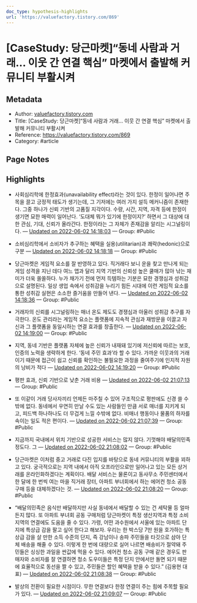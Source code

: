 ```yaml
---
doc_type: hypothesis-highlights
url: 'https://valuefactory.tistory.com/869'
---
```


# [CaseStudy: 당근마켓]“동네 사람과 거래… 이웃 간 연결 핵심” 마켓에서 출발해 커뮤니티 부활시켜

## Metadata
- Author: [valuefactory.tistory.com]()
- Title: [CaseStudy: 당근마켓]“동네 사람과 거래… 이웃 간 연결 핵심” 마켓에서 출발해 커뮤니티 부활시켜
- Reference: https://valuefactory.tistory.com/869
- Category: #article

## Page Notes
## Highlights
- 사회심리학에 한정효과(unavailability effect)라는 것이 있다. 한정이 일어나면 주목을 끌고 긍정적 태도가 생기는데, 그 기저에는 여러 가지 설득 메커니즘이 존재한다. 그중 하나가 신뢰 기반의 고품질 지각이다. 수량, 시간, 지역, 자격 등에 한정이 생기면 묘한 매력이 일어난다. ‘도대체 뭐가 있기에 한정이지?’ 하면서 그 대상에 대한 관심, 기대, 신뢰가 올라간다. 한정이라는 그 자체가 존재감을 알리는 시그널링이다.  — [Updated on 2022-06-02 14:18:03](https://hyp.is/YOBpTOIzEeyyO4NWXtdcZA/valuefactory.tistory.com/869) — Group: #Public

-  소비심리학에서 소비자가 추구하는 혜택을 실용(utilitarian)과 쾌락(hedonic)으로 구분 — [Updated on 2022-06-02 14:18:18](https://hyp.is/aWlU_OIzEeyaLRMvZk6lPQ/valuefactory.tistory.com/869) — Group: #Public

- 당근마켓은 게임적 요소를 잘 반영하고 있다. 직거래다 보니 운을 찾고 만나게 되는 게임 성격을 지닌 데다 여느 앱과 달리 지역 기반의 신뢰성 높은 쿨매가 많아 낚는 재미가 더욱 쏠쏠하다. 누가 채가기 전에 먼저 득템하는 기분은 묘한 경쟁심과 성취감으로 설명된다. 일상 생업 속에서 성취감을 누리기 힘든 시대에 이런 게임적 요소를 통한 성취감 실현은 소소한 즐거움을 만들어 낸다.  — [Updated on 2022-06-02 14:18:36](https://hyp.is/dHyKnuIzEeyW_g-yq91nbA/valuefactory.tistory.com/869) — Group: #Public

- 거래자의 신뢰를 시그널링하는 매너 온도 제도도 경쟁심과 아울러 성취감 추구를 자극한다. 온도 관리라는 게임적 요소는 플랫폼에 지속적 관심과 재방문을 이끌고 자신과 그 플랫폼을 동일시하는 연결 효과를 창출한다.  — [Updated on 2022-06-02 14:19:00](https://hyp.is/gr2oaOIzEeyytptMGjvHpg/valuefactory.tistory.com/869) — Group: #Public

- 지역, 동네 기반은 플랫폼 자체에 높은 신뢰가 내재돼 있기에 저신뢰에 따르는 보호, 인증의 노력을 생략하게 한다. ‘동네 주민 효과’라 할 수 있다. 가까운 이웃과의 거래이기 때문에 접근이 쉽고 신뢰를 확인하는 불필요한 과정을 줄여주기에 인지적 자원의 낭비가 적다 — [Updated on 2022-06-02 14:19:20](https://hyp.is/juPaDuIzEeylFDPo7hDHNA/valuefactory.tistory.com/869) — Group: #Public

- 평판 효과, 신뢰 기반으로 낮춘 거래 비용 — [Updated on 2022-06-02 21:07:13](https://hyp.is/icUkSuJsEeyZSbO9UuHV9w/valuefactory.tistory.com/869) — Group: #Public

- 또 이같이 거래 당사자끼리 언제든 마주칠 수 있어 구조적으로 평판에도 신경 쓸 수밖에 없다. 동네에서 우연히 만날 수도 있는 사람들인 만큼 서로 매너를 지키게 되고, 피드백 하나하나도 더 무겁게 느낄 수밖에 없다. 비매너 행동이나 물품의 하자를 속이는 일도 적은 편이다.  — [Updated on 2022-06-02 21:07:39](https://hyp.is/mOpl6OJsEey603Pkxz9QGQ/valuefactory.tistory.com/869) — Group: #Public

- 지금까지 국내에서 위치 기반으로 성공한 서비스는 많지 않다. 기껏해야 배달의민족 정도다. 그 — [Updated on 2022-06-02 21:08:02](https://hyp.is/pxwK_uJsEeyoRktI5O2l3g/valuefactory.tistory.com/869) — Group: #Public

- 당근마켓은 이처럼 중고 거래로 다진 입지를 바탕으로 동네 커뮤니티의 부활을 꾀하고 있다. 궁극적으로는 지역 내에서 아직 오프라인으로만 일어나고 있는 모든 상거래를 온라인화하겠다는 계획이다. 배달 서비스는 물론이고 동사무소 주민센터에서 한 달에 한 번씩 여는 마을 직거래 장터, 아파트 부녀회에서 하는 에어컨 청소 공동 구매 등을 대체하겠다는 것. — [Updated on 2022-06-02 21:08:20](https://hyp.is/sYf0gOJsEeyqOtea998b5A/valuefactory.tistory.com/869) — Group: #Public

- “배달의민족은 음식만 배달하지만 사실 동네에서 배달할 수 있는 건 세탁물 등 얼마든지 많다. 또 아파트 부녀회 공동 구매처럼 당근마켓이 특정 생산지역과 특정 소비지역의 연결에도 도움을 줄 수 있다. 가령, 어떤 과수원에서 서울에 있는 아파트 단지에 특상급 감을 팔고 싶어 한다고 해보자. 우리는 한 박스당 7만 원을 호가하는 특상급 감을 살 만한 소득 수준의 단지, 즉 강남이나 송파 주민들을 타깃으로 삼아 단체 배송을 해줄 수 있다. 이렇게 한 번에 대량으로 실어 나르면 배송비가 절약돼 주민들은 싱싱한 과일을 싼값에 먹을 수 있다. 에어컨 청소 공동 구매 같은 경우도 판매자와 소비자를 잘 연결하면 청소 도우미들은 특정 단지 안에서만 돌면 되기 때문에 효율적으로 동선을 짤 수 있고, 주민들은 할인 혜택을 받을 수 있다.” (김용현 대표) — [Updated on 2022-06-02 21:08:38](https://hyp.is/vF5pFuJsEey8yaNGFo9Vxw/valuefactory.tistory.com/869) — Group: #Public

- 발상의 전환이 필요한 시점이다. 무한 연결보다 한정 연결이 주는 힘에 주목할 필요가 있다.  — [Updated on 2022-06-02 21:09:07](https://hyp.is/zYA98OJsEeyMy-_X0-z1rw/valuefactory.tistory.com/869) — Group: #Public



